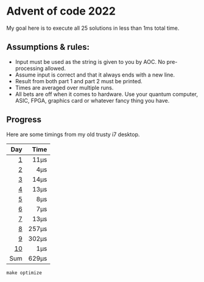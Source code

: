# Advent of code 2022

My goal here is to execute all 25 solutions in less than 1ms total time.

## Assumptions & rules:
- Input must be used as the string is given to you by AOC. No pre-processing allowed.
- Assume input is correct and that it always ends with a new line.
- Result from both part 1 and part 2 must be printed.
- Times are averaged over multiple runs.
- All bets are off when it comes to hardware. Use your quantum computer, ASIC, FPGA, graphics card or whatever fancy thing you have.


## Progress

Here are some timings from my old trusty i7 desktop.

| Day  | Time  |
| ---: | ----: |
|  [1] |  11µs |
|  [2] |   4µs |
|  [3] |  14µs |
|  [4] |  13µs |
|  [5] |   8µs |
|  [6] |   7µs |
|  [7] |  13µs |
|  [8] | 257µs |
|  [9] | 302µs |
| [10] |   1µs |
| Sum  | 629µs |

```
make optimize
```

[1]: src/Day1.c
[2]: src/Day2.c
[3]: src/Day3.c
[4]: src/Day4.c
[5]: src/Day5.c
[6]: src/Day6.c
[7]: src/Day7.c
[8]: src/Day8.c
[9]: src/Day9.c
[10]: src/Day10.c
